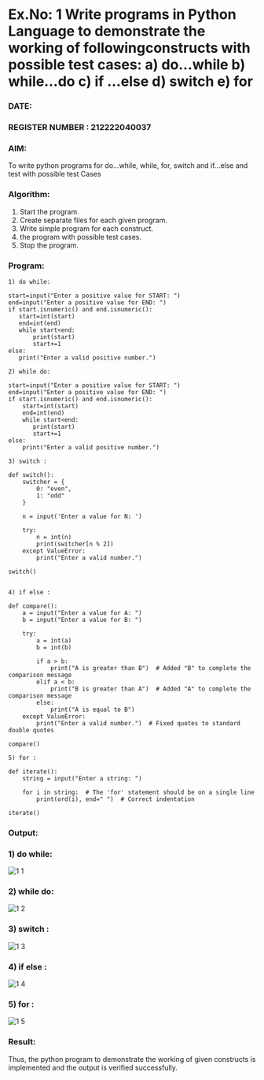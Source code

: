 # Ex.No: 1 Write programs in Python Language to demonstrate the working of followingconstructs with possible test cases: a) do…while b) while…do c) if …else d) switch e) for 

### DATE:                                                                             
### REGISTER NUMBER : 212222040037

### AIM:  
To write python programs for do…while, while, for, switch and if…else and test with possible test 
Cases 

### Algorithm:
1. Start the program.
2. Create separate files for each given program.
3. Write simple program for each construct.
4.  the program with possible test cases.
5. Stop the program.

### Program:
 
```
1) do while:

start=input("Enter a positive value for START: ")
end=input("Enter a positive value for END: ")
if start.isnumeric() and end.isnumeric():
   start=int(start)
   end=int(end)
   while start<end:
       print(start)
       start+=1
else:
   print("Enter a valid positive number.")

2) while do:

start=input("Enter a positive value for START: ")
end=input("Enter a positive value for END: ")
if start.isnumeric() and end.isnumeric():
    start=int(start)
    end=int(end)
    while start<end:
       print(start)
       start+=1
else:
    print("Enter a valid positive number.")

3) switch :

def switch(): 
    switcher = { 
        0: "even", 
        1: "odd" 
    } 
    
    n = input('Enter a value for N: ') 
    
    try: 
        n = int(n) 
        print(switcher[n % 2]) 
    except ValueError: 
        print("Enter a valid number.") 

switch()


4) if else :

def compare(): 
    a = input("Enter a value for A: ") 
    b = input("Enter a value for B: ") 
    
    try: 
        a = int(a) 
        b = int(b) 
        
        if a > b: 
            print("A is greater than B")  # Added "B" to complete the comparison message
        elif a < b: 
            print("B is greater than A")  # Added "A" to complete the comparison message
        else: 
            print("A is equal to B") 
    except ValueError: 
        print("Enter a valid number.")  # Fixed quotes to standard double quotes

compare()

5) for :

def iterate(): 
    string = input("Enter a string: ") 
    
    for i in string:  # The 'for' statement should be on a single line
        print(ord(i), end=" ")  # Correct indentation

iterate()

```
### Output:

### 1) do while:
![1 1](https://github.com/user-attachments/assets/19927084-b472-4a79-b26d-950eac871d3a)
### 2) while do:
![1 2](https://github.com/user-attachments/assets/73180bc6-3096-47f1-9bf9-9ee965fe6d1d)
### 3) switch :
![1 3](https://github.com/user-attachments/assets/602c6a4f-dbae-4d05-a221-efe21170bafd)
### 4) if else :
![1 4](https://github.com/user-attachments/assets/d358c0bb-e3c6-4f15-84e4-6bc342066556)
### 5) for :
![1 5](https://github.com/user-attachments/assets/07743f2f-545d-449d-827d-3a36568d670a)

### Result:
Thus, the python program to demonstrate the working of given constructs is implemented and the output is verified successfully.


